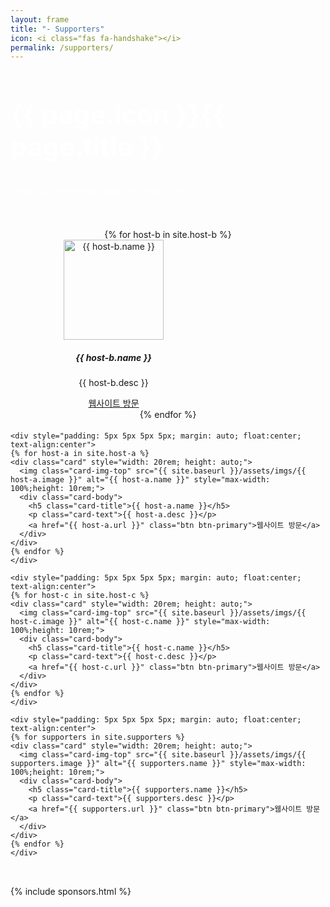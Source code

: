 ```yaml
---
layout: frame
title: "- Supporters"
icon: <i class="fas fa-handshake"></i>
permalink: /supporters/
---
```

<section class="page-header" style="padding-bottom:1px">
  <div class="container" style="color: #ffffff">
    <h1 style="font-size: 3em;">{{ page.icon }}{{ page.title }}</h1>
    <p>행사를 열고 진행하는데 도움을 주신 분들입니다.</p>
  </div>
</section>
<div class="container" style="padding-top:32px; padding-bottom:32px; ">
  <div class="row">
    <div style="padding: 5px 5px 5px 5px; margin: auto; float:center; text-align:center">
    {% for host-b in site.host-b %}
    <div class="card" style="width: 20rem; height: auto;">
      <img class="card-img-top" src="{{ site.baseurl }}/assets/imgs/{{ host-b.image }}" alt="{{ host-b.name }}" style="max-width: 100%;height: 10rem;">
      <div class="card-body">
        <h5 class="card-title">{{ host-b.name }}</h5>
        <p class="card-text">{{ host-b.desc }}</p>
        <a href="{{ host-b.url }}" class="btn btn-primary">웹사이트 방문</a>
      </div>
    </div>
    {% endfor %}
    </div>

    <div style="padding: 5px 5px 5px 5px; margin: auto; float:center; text-align:center">
    {% for host-a in site.host-a %}
    <div class="card" style="width: 20rem; height: auto;">
      <img class="card-img-top" src="{{ site.baseurl }}/assets/imgs/{{ host-a.image }}" alt="{{ host-a.name }}" style="max-width: 100%;height: 10rem;">
      <div class="card-body">
        <h5 class="card-title">{{ host-a.name }}</h5>
        <p class="card-text">{{ host-a.desc }}</p>
        <a href="{{ host-a.url }}" class="btn btn-primary">웹사이트 방문</a>
      </div>
    </div>
    {% endfor %}
    </div>

    <div style="padding: 5px 5px 5px 5px; margin: auto; float:center; text-align:center">
    {% for host-c in site.host-c %}
    <div class="card" style="width: 20rem; height: auto;">
      <img class="card-img-top" src="{{ site.baseurl }}/assets/imgs/{{ host-c.image }}" alt="{{ host-c.name }}" style="max-width: 100%;height: 10rem;">
      <div class="card-body">
        <h5 class="card-title">{{ host-c.name }}</h5>
        <p class="card-text">{{ host-c.desc }}</p>
        <a href="{{ host-c.url }}" class="btn btn-primary">웹사이트 방문</a>
      </div>
    </div>
    {% endfor %}
    </div>
    
    <div style="padding: 5px 5px 5px 5px; margin: auto; float:center; text-align:center">
    {% for supporters in site.supporters %}
    <div class="card" style="width: 20rem; height: auto;">
      <img class="card-img-top" src="{{ site.baseurl }}/assets/imgs/{{ supporters.image }}" alt="{{ supporters.name }}" style="max-width: 100%;height: 10rem;">
      <div class="card-body">
        <h5 class="card-title">{{ supporters.name }}</h5>
        <p class="card-text">{{ supporters.desc }}</p>
        <a href="{{ supporters.url }}" class="btn btn-primary">웹사이트 방문</a>
      </div>
    </div>
    {% endfor %}
    </div>

  </div>
</div>
{% include sponsors.html %}
